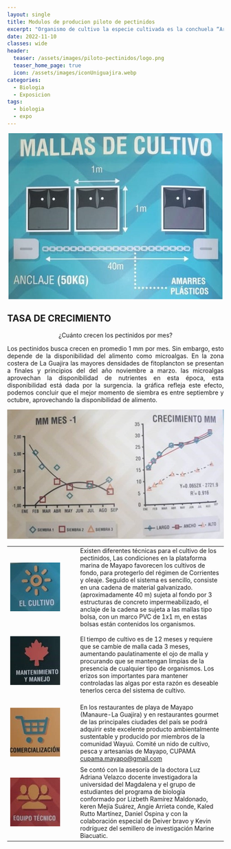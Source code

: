 ```yaml
---
layout: single
title: Modulos de producion piloto de pectinidos
excerpt: "Organismo de cultivo la especie cultivada es la conchuela “Argopecten nucleus” pectinido nativo del caribe colombiano"
date: 2022-11-10
classes: wide
header:
  teaser: /assets/images/piloto-pectinidos/logo.png
  teaser_home_page: true
  icon: /assets/images/iconUniguajira.webp
categories:
  - Biologia
  - Exposicion
tags:
  - biologia
  - expo
---
```


<div style="text-align: center;">

![](/assets/images/piloto-pectinidos/mallas.jpg)

</div>

## TASA DE CRECIMIENTO

<p style="text-align: center;">
    ¿Cuánto crecen los pectinidos por mes?
</p>
<p style="text-align: justify;">
Los pectinidos busca crecen en promedio 1 mm por mes. Sin embargo, esto depende de la disponibilidad del alimento como microalgas. En la zona costera de La Guajira las mayores densidades de fitoplancton se presentan a finales y principios del del año noviembre a marzo. las microalgas aprovechan la disponibilidad de nutrientes en esta época, esta disponibilidad está dada por la surgencia. la gráfica refleja este efecto, podemos concluir que el mejor momento de siembra es entre septiembre y octubre, aprovechando la disponibilidad de alimento.
</p>

<div style="text-align: center;">

![](/assets/images/piloto-pectinidos/crecimiento.jpg)

</div>

<table>
    <tr>
        <td>

![text](/assets/images/piloto-pectinidos/1.jpg)        
        </td>
        <td>Existen diferentes técnicas para el cultivo de los pectinidos, Las condiciones en la plataforma marina de Mayapo favorecen los cultivos de fondo, para protegerlo del régimen de Corrientes y oleaje. Seguido el sistema es sencillo, consiste en una cadena de material galvanizado. (aproximadamente 40 m) sujeta al fondo por 3 estructuras de concreto impermeabilizado, el anclaje de la cadena se sujeta a las mallas tipo bolsa, con un marco PVC de 1x1 m, en estas bolsas están contenidos los organismos.  </td>
    </tr>
    <tr>
        <td>
        
![test](/assets/images/piloto-pectinidos/2.jpg) ⠀⠀⠀⠀⠀⠀⠀⠀⠀⠀⠀⠀⠀⠀
        </td>
        <td>El tiempo de cultivo es de 12 meses y requiere que se cambie de malla cada 3 meses, aumentando paulatinamente el ojo de malla y procurando que se mantengan limpias de la presencia de cualquier tipo de organismos. Los erizos son importantes para mantener controladas las algas por esta razón es deseable tenerlos cerca del sistema de cultivo. </td>
    </tr>
    <tr>
        <td>
        
![test](/assets/images/piloto-pectinidos/3.jpg)
        </td>
        <td>En los restaurantes de playa de Mayapo (Manaure-La Guajira) y en restaurantes gourmet de las principales ciudades del país se podrá adquirir este excelente producto ambientalmente sustentable y producido por miembros de la comunidad Wayuú. Comité un nido de cultivo, pesca y artesanías de Mayapo, CUPAMA cupama.mayapo@gmail.com  </td>
    </tr>
    <tr>
        <td>
        
![test](/assets/images/piloto-pectinidos/4.jpg)
        </td>
        <td>Se contó con la asesoría de la doctora Luz Adriana Velazco docente investigadora la universidad del Magdalena y el grupo de estudiantes del programa de biología conformado por Lizbeth Ramírez Maldonado, keren Mejía Suárez, Angie Arrieta conde, Kaled Rutto Martínez, Daniel Ospina y con la colaboración especial de Deiver bravo y Kevin rodríguez del semillero de investigación Marine Biacuatic. </td>
    </tr>
</table>


